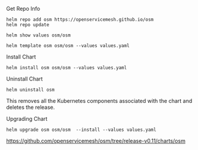 
Get Repo Info

```
helm repo add osm https://openservicemesh.github.io/osm
helm repo update
```

```
helm show values osm/osm
```

```
helm template osm osm/osm --values values.yaml

```


Install Chart

```
helm install osm osm/osm --values values.yaml

```


Uninstall Chart

```
helm uninstall osm
```

This removes all the Kubernetes components associated with the chart and deletes the release.

Upgrading Chart

```
helm upgrade osm osm/osm  --install --values values.yaml
```
https://github.com/openservicemesh/osm/tree/release-v0.11/charts/osm